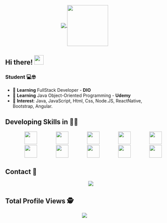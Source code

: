 <p align="center">

</p>
</br>
</br>
<p align="center">
  <a href="https://github.com/anuraghazra/github-readme-stats">
    <img
      align="center"
      src="https://github-readme-stats.vercel.app/api/top-langs/?username=alisonsantosofc&layout=compact"
    />
  </a>
  <a href="https://github.com/anuraghazra/github-readme-stats">
    <img
      align="center"
      height="130"
      src="https://github-readme-stats.vercel.app/api?username=alisonsantosofc&show_icons=true&theme=gruvbox"
    />
  </a>
</p>

## Hi there! <img src="https://raw.githubusercontent.com/iampavangandhi/iampavangandhi/master/gifs/Hi.gif" width="30px"></h2>

### Student 💻🤓
-  📘 **Learning** FullStack Developer - **DIO**
-  📕 **Learning** Java Object-Oriented Programming - **Udemy**
- 🔎 **Interest**: Java, JavaScript, Html, Css, Node.JS, ReactNative, Bootstrap, Angular.

## Developing Skills in 👨‍💻
<div align="center">
     &nbsp;&nbsp;&nbsp;&nbsp;&nbsp;&nbsp;&nbsp;&nbsp;&nbsp;&nbsp;&nbsp;&nbsp;&nbsp;
    <img height="40" src= "https://cdn.icon-icons.com/icons2/2415/PNG/512/java_original_wordmark_logo_icon_146459.png">
     &nbsp;&nbsp;&nbsp;&nbsp;&nbsp;&nbsp;&nbsp;&nbsp;&nbsp;&nbsp;&nbsp;&nbsp;&nbsp;
    <img height="40" src="https://cdn.icon-icons.com/icons2/2108/PNG/512/javascript_icon_130900.png">
    &nbsp;&nbsp;&nbsp;&nbsp;&nbsp;&nbsp;&nbsp;&nbsp;&nbsp;&nbsp;&nbsp;&nbsp;&nbsp;
    <img height="40" src="https://cdn.icon-icons.com/icons2/2107/PNG/512/file_type_html_icon_130541.png">
    &nbsp;&nbsp;&nbsp;&nbsp;&nbsp;&nbsp;&nbsp;&nbsp;&nbsp;&nbsp;&nbsp;&nbsp;&nbsp;
    <img height="40" src="https://cdn.icon-icons.com/icons2/2107/PNG/512/file_type_css_icon_130661.png">
    &nbsp;&nbsp;&nbsp;&nbsp;&nbsp;&nbsp;&nbsp;&nbsp;&nbsp;&nbsp;&nbsp;&nbsp;&nbsp;
    <img height="40" src="https://cdn.icon-icons.com/icons2/2667/PNG/512/folder_node_js_icon_161287.png">
     &nbsp;&nbsp;&nbsp;&nbsp;&nbsp;&nbsp;&nbsp;&nbsp;&nbsp;&nbsp;&nbsp;&nbsp;&nbsp;
    <img height="40" src="https://cdn.icon-icons.com/icons2/2667/PNG/512/folder_react_icon_161285.png">
    &nbsp;&nbsp;&nbsp;&nbsp;&nbsp;&nbsp;&nbsp;&nbsp;&nbsp;&nbsp;&nbsp;&nbsp;&nbsp;
    <img height="40" src="https://cdn.icon-icons.com/icons2/2406/PNG/512/github_git_icon_145985.png">
    &nbsp;&nbsp;&nbsp;&nbsp;&nbsp;&nbsp;&nbsp;&nbsp;&nbsp;&nbsp;&nbsp;&nbsp;&nbsp;
    <img height="40" src="https://cdn.icon-icons.com/icons2/2107/PNG/512/file_type_git_icon_130581.png">
     &nbsp;&nbsp;&nbsp;&nbsp;&nbsp;&nbsp;&nbsp;&nbsp;&nbsp;&nbsp;&nbsp;&nbsp;&nbsp;
    <img height="40" src="https://cdn.icon-icons.com/icons2/2415/PNG/512/bootstrap_plain_wordmark_logo_icon_146620.png">
     &nbsp;&nbsp;&nbsp;&nbsp;&nbsp;&nbsp;&nbsp;&nbsp;&nbsp;&nbsp;&nbsp;&nbsp;&nbsp;
    <img height="40" src="https://cdn.icon-icons.com/icons2/2699/PNG/512/angular_logo_icon_169598.png">



</div>

## Contact :iphone:

<p align="center">
    &nbsp;&nbsp;&nbsp;&nbsp;&nbsp;&nbsp;&nbsp;&nbsp;&nbsp;
    <a href="https://www.linkedin.com/in/alison-santos-968170180/">
        <img src="https://img.shields.io/badge/linkedin-%230077B5.svg?&style=for-the-badge&logo=linkedin&logoColor=white&link=mailto:https://www.linkedin.com/in/alison-santos-968170180/">
    </a>
</p>

<p align="center"> 

 ## Total Profile Views :detective: <br>
 <p align="center"> 
   <img alingn="center" src="https://profile-counter.glitch.me/alisonsantosofc/count.svg" />
 </p>
</p>
